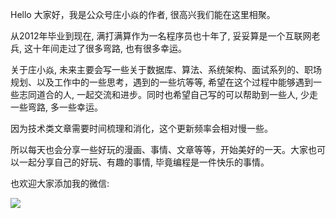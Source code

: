 Hello 大家好，我是公众号庄小焱的作者, 很高兴我们能在这里相聚。

从2012年毕业到现在, 满打满算作为一名程序员也十年了, 妥妥算是一个互联网老兵, 这十年间走过了很多弯路, 也有很多幸运。

关于庄小焱, 未来主要会写一些关于数据库、算法、系统架构、面试系列的、职场规划、以及工作中的一些思考，遇到的一些坑等等, 希望在这个过程中能够遇到一些志同道合的人, 一起交流和进步。同时也希望自己写的可以帮助到一些人, 少走一些弯路, 多一些幸运。

因为技术类文章需要时间梳理和消化，这个更新频率会相对慢一些。

所以每天也会分享一些好玩的漫画、事情、文章等等，开始美好的一天。大家也可以一起分享自己的好玩、有趣的事情, 毕竟编程是一件快乐的事情。

也欢迎大家添加我的微信:

![](https://images.xiaozhuanlan.com/uploads/photo/2022/5cb0c91e-fd83-4a04-8df6-65fb602b3834.png)